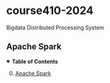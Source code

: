 # course410-2024
Bigdata Distributed Processing System

## Apache Spark

<details open>
  <summary>  <b>Table of Contents</b> </summary>
  <ol start="0.">
    <li> <a href="./01_ApacheSpark/">Apache Spark</a> </li>
  </ol>
</details>

